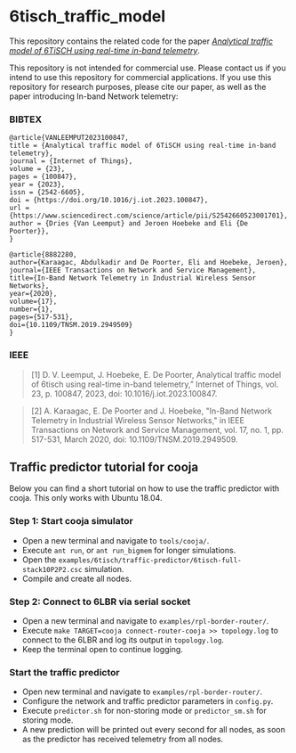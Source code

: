 # 6tisch_traffic_model
This repository contains the related code for the paper *[Analytical traffic model of 6TiSCH using real-time in-band telemetry](https://doi.org/10.1016/j.iot.2023.100847)*.

This repository is not intended for commercial use. Please contact us if you intend to use this repository for commercial applications.
If you use this repository for research purposes, please cite our paper, as well as the paper introducing In-band Network telemetry:

### BIBTEX ###
```
@article{VANLEEMPUT2023100847,
title = {Analytical traffic model of 6TiSCH using real-time in-band telemetry},
journal = {Internet of Things},
volume = {23},
pages = {100847},
year = {2023},
issn = {2542-6605},
doi = {https://doi.org/10.1016/j.iot.2023.100847},
url = {https://www.sciencedirect.com/science/article/pii/S2542660523001701},
author = {Dries {Van Leemput} and Jeroen Hoebeke and Eli {De Poorter}},
}

@article{8882280,
author={Karaagac, Abdulkadir and De Poorter, Eli and Hoebeke, Jeroen},
journal={IEEE Transactions on Network and Service Management}, 
title={In-Band Network Telemetry in Industrial Wireless Sensor Networks}, 
year={2020},
volume={17},
number={1},
pages={517-531},
doi={10.1109/TNSM.2019.2949509}
}
```
### IEEE ###
> [1] D. V. Leemput, J. Hoebeke, E. De Poorter, Analytical traffic model of 6tisch using real-time in-band telemetry,” Internet of Things, vol. 23, p. 100847, 2023, doi: 10.1016/j.iot.2023.100847.

> [2] A. Karaagac, E. De Poorter and J. Hoebeke, "In-Band Network Telemetry in Industrial Wireless Sensor Networks," in IEEE Transactions on Network and Service Management, vol. 17, no. 1, pp. 517-531, March 2020, doi: 10.1109/TNSM.2019.2949509.

## Traffic predictor tutorial for cooja
Below you can find a short tutorial on how to use the traffic predictor with cooja. This only works with Ubuntu 18.04.
### Step 1: Start cooja simulator
- Open a new terminal and navigate to `tools/cooja/`.
- Execute `ant run`, or `ant run_bigmem` for longer simulations.
- Open the `examples/6tisch/traffic-predictor/6tisch-full-stack10P2P2.csc` simulation.
- Compile and create all nodes.
### Step 2: Connect to 6LBR via serial socket
- Open a new terminal and navigate to `examples/rpl-border-router/`.
- Execute `make TARGET=cooja connect-router-cooja >> topology.log` to connect to the 6LBR and log its output in `topology.log`.
- Keep the terminal open to continue logging.
### Start the traffic predictor
- Open new terminal and navigate to `examples/rpl-border-router/`.
- Configure the network and traffic predictor parameters in `config.py`.
- Execute `predictor.sh` for non-storing mode or `predictor_sm.sh` for storing mode.
- A new prediction will be printed out every second for all nodes, as soon as the predictor has received telemetry from all nodes.